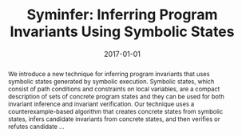 ---
title: "Syminfer: Inferring Program Invariants Using Symbolic States"
abstract: "We introduce a new technique for inferring program invariants that uses symbolic states generated by symbolic execution. Symbolic states, which consist of path conditions and constraints on local variables, are a compact description of sets of concrete program states and they can be used for both invariant inference and invariant verification. Our technique uses a counterexample-based algorithm that creates concrete states from symbolic states, infers candidate invariants from concrete states, and then verifies or refutes candidate …"
date: 2017-01-01
venue: "Proceedings of the 32nd IEEE/ACM International Conference on Automated Software Engineering, ASE 2017, Urbana, IL, USA, October 30 - November 03, 2017"
paperurl: https://ieeexplore.ieee.org/abstract/document/8115691/
authors: "ThanhVu Nguyen, Matthew B. Dwyer and Willem Visser"
awards: ""
---